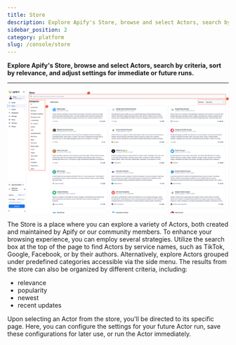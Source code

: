```yaml
---
title: Store
description: Explore Apify's Store, browse and select Actors, search by criteria, sort by relevance, and adjust settings for immediate or future runs.
sidebar_position: 2
category: platform
slug: /console/store
---
```


**Explore Apify's Store, browse and select Actors, search by criteria, sort by relevance, and adjust settings for immediate or future runs.**

---

![apify-console-store](./images/console-store.png)

The Store is a place where you can explore a variety of Actors, both created and maintained by Apify or our community members. To enhance your browsing experience, you can employ several strategies.
Utilize the search box at the top of the page to find Actors by service names, such as TikTok, Google, Facebook, or by their authors.
Alternatively, explore Actors grouped under predefined categories accessible via the side menu.
The results from the store can also be organized by different criteria, including:

* relevance
* popularity
* newest
* recent updates

Upon selecting an Actor from the store, you'll be directed to its specific page. Here, you can configure the settings for your future Actor run, save these configurations for later use, or run the Actor immediately.

